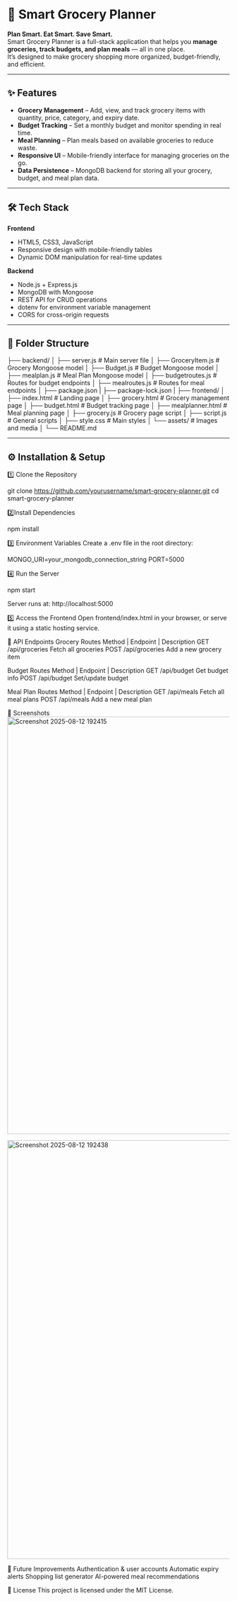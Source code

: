 
# 🛒 Smart Grocery Planner

**Plan Smart. Eat Smart. Save Smart.**  
Smart Grocery Planner is a full-stack application that helps you **manage groceries, track budgets, and plan meals** — all in one place.  
It’s designed to make grocery shopping more organized, budget-friendly, and efficient.

---

## ✨ Features

- **Grocery Management** – Add, view, and track grocery items with quantity, price, category, and expiry date.
- **Budget Tracking** – Set a monthly budget and monitor spending in real time.
- **Meal Planning** – Plan meals based on available groceries to reduce waste.
- **Responsive UI** – Mobile-friendly interface for managing groceries on the go.
- **Data Persistence** – MongoDB backend for storing all your grocery, budget, and meal plan data.

---

## 🛠 Tech Stack

**Frontend**
- HTML5, CSS3, JavaScript
- Responsive design with mobile-friendly tables
- Dynamic DOM manipulation for real-time updates

**Backend**
- Node.js + Express.js
- MongoDB with Mongoose
- REST API for CRUD operations
- dotenv for environment variable management
- CORS for cross-origin requests

---

## 📂 Folder Structure

├── backend/
│ ├── server.js # Main server file
│ ├── GroceryItem.js # Grocery Mongoose model
│ ├── Budget.js # Budget Mongoose model
│ ├── mealplan.js # Meal Plan Mongoose model
│ ├── budgetroutes.js # Routes for budget endpoints
│ ├── mealroutes.js # Routes for meal endpoints
│ ├── package.json
| ├── package-lock.json
|
├── frontend/
│ ├── index.html # Landing page
│ ├── grocery.html # Grocery management page
│ ├── budget.html # Budget tracking page
│ ├── mealplanner.html # Meal planning page
│ ├── grocery.js # Grocery page script
│ ├── script.js # General scripts
│ ├── style.css # Main styles
│ └── assets/ # Images and media
│
└── README.md


---

## ⚙️ Installation & Setup

1️⃣ Clone the Repository

git clone https://github.com/yourusername/smart-grocery-planner.git
cd smart-grocery-planner


2️⃣Install Dependencies

npm install

3️⃣ Environment Variables
Create a .env file in the root directory:

MONGO_URI=your_mongodb_connection_string
PORT=5000

4️⃣ Run the Server

npm start

Server runs at: http://localhost:5000

5️⃣ Access the Frontend
Open frontend/index.html in your browser, or serve it using a static hosting service.

🔌 API Endpoints
Grocery Routes
Method      |   Endpoint	     |   Description
GET	          /api/groceries	  Fetch all groceries
POST	        /api/groceries	  Add a new grocery item

Budget Routes
Method	    |   Endpoint	     |   Description
GET	          /api/budget	       Get budget info
POST	        /api/budget	       Set/update budget

Meal Plan Routes
Method	    |   Endpoint	     |   Description
GET	          /api/meals	       Fetch all meal plans
POST	        /api/meals	       Add a new meal plan


📸 Screenshots
<img width="1905" height="943" alt="Screenshot 2025-08-12 192415" src="https://github.com/user-attachments/assets/744d58c3-11ad-4886-8bbd-eeac9780cf0f" />

<img width="1902" height="946" alt="Screenshot 2025-08-12 192438" src="https://github.com/user-attachments/assets/4e000eae-8e3e-446e-8788-c67b65308c39" />


🚀 Future Improvements
Authentication & user accounts
Automatic expiry alerts
Shopping list generator
AI-powered meal recommendations

📜 License
This project is licensed under the MIT License.
